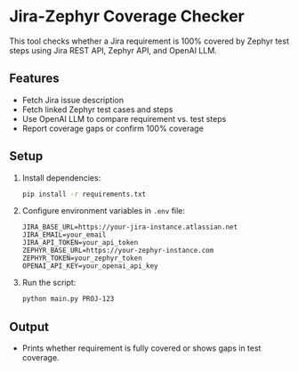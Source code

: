 # Jira-Zephyr Coverage Checker

This tool checks whether a Jira requirement is 100% covered by Zephyr test steps using Jira REST API, Zephyr API, and OpenAI LLM.

## Features
- Fetch Jira issue description
- Fetch linked Zephyr test cases and steps
- Use OpenAI LLM to compare requirement vs. test steps
- Report coverage gaps or confirm 100% coverage

## Setup
1. Install dependencies:
   ```bash
   pip install -r requirements.txt
   ```

2. Configure environment variables in `.env` file:
   ```env
   JIRA_BASE_URL=https://your-jira-instance.atlassian.net
   JIRA_EMAIL=your_email
   JIRA_API_TOKEN=your_api_token
   ZEPHYR_BASE_URL=https://your-zephyr-instance.com
   ZEPHYR_TOKEN=your_zephyr_token
   OPENAI_API_KEY=your_openai_api_key
   ```

3. Run the script:
   ```bash
   python main.py PROJ-123
   ```

## Output
- Prints whether requirement is fully covered or shows gaps in test coverage.
